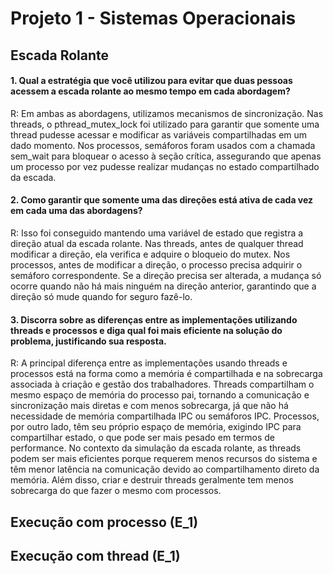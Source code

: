 # Projeto 1 - Sistemas Operacionais
## Escada Rolante

#### 1. Qual a estratégia que você utilizou para evitar que duas pessoas acessem a escada rolante ao mesmo tempo em cada abordagem?
R: Em ambas as abordagens, utilizamos mecanismos de sincronização. Nas threads, o pthread_mutex_lock foi utilizado para garantir que somente uma thread pudesse acessar e modificar as variáveis compartilhadas em um dado momento. Nos processos, semáforos foram usados com a chamada sem_wait para bloquear o acesso à seção crítica, assegurando que apenas um processo por vez pudesse realizar mudanças no estado compartilhado da escada.

#### 2. Como garantir que somente uma das direções está ativa de cada vez em cada uma das abordagens?
R: Isso foi conseguido mantendo uma variável de estado que registra a direção atual da escada rolante. Nas threads, antes de qualquer thread modificar a direção, ela verifica e adquire o bloqueio do mutex. Nos processos, antes de modificar a direção, o processo precisa adquirir o semáforo correspondente. Se a direção precisa ser alterada, a mudança só ocorre quando não há mais ninguém na direção anterior, garantindo que a direção só mude quando for seguro fazê-lo.

#### 3. Discorra sobre as diferenças entre as implementações utilizando threads e processos e diga qual foi mais eficiente na solução do problema, justificando sua resposta.
R: A principal diferença entre as implementações usando threads e processos está na forma como a memória é compartilhada e na sobrecarga associada à criação e gestão dos trabalhadores. Threads compartilham o mesmo espaço de memória do processo pai, tornando a comunicação e sincronização mais diretas e com menos sobrecarga, já que não há necessidade de memória compartilhada IPC ou semáforos IPC. Processos, por outro lado, têm seu próprio espaço de memória, exigindo IPC para compartilhar estado, o que pode ser mais pesado em termos de performance. No contexto da simulação da escada rolante, as threads podem ser mais eficientes porque requerem menos recursos do sistema e têm menor latência na comunicação devido ao compartilhamento direto da memória. Além disso, criar e destruir threads geralmente tem menos sobrecarga do que fazer o mesmo com processos.

## Execução com processo (E_1)

## Execução com thread (E_1)
